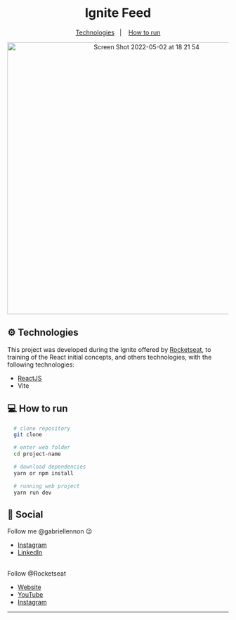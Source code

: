<h1 align="center">
  Ignite Feed
</h1>

<p align="center">
  <a href="#gear-technologies">Technologies</a>&nbsp;&nbsp;&nbsp;|&nbsp;&nbsp;&nbsp;
  <a href="#computer-how-to-run">How to run</a>
</p>

<div align="center">
<img width="618" alt="Screen Shot 2022-05-02 at 18 21 54" src="https://user-images.githubusercontent.com/57332512/194922617-502a8b42-7646-466c-bbe5-0bf93414317e.png">
 </div>


## :gear: Technologies

This project was developed during the Ignite offered by [Rocketseat](https://www.rocketseat.com.br/), to training of the React initial concepts, and others technologies, with the following technologies:

  - [ReactJS](https://reactjs.org/)
  - Vite

## :computer: How to run

  ```bash
    # clone repository
    git clone

    # enter web folder
    cd project-name

    # download dependencies
    yarn or npm install

    # running web project
    yarn run dev
  ```

## :wave: Social

Follow me @gabriellennon :wink:
<br />

- [Instagram](https://www.instagram.com/gabriellennon/?hl=pt-br)
- [LinkedIn](https://www.linkedin.com/in/gabriel-lennon-79a639169/)

<br />
Follow @Rocketseat
<br />

- [Website](https://rocketseat.com.br/)
- [YouTube](https://www.youtube.com/channel/UCSfwM5u0Kce6Cce8_S72olg)
- [Instagram](https://www.instagram.com/rocketseat_oficial/?hl=pt-br)

---

[ts]: https://www.typescriptlang.org
